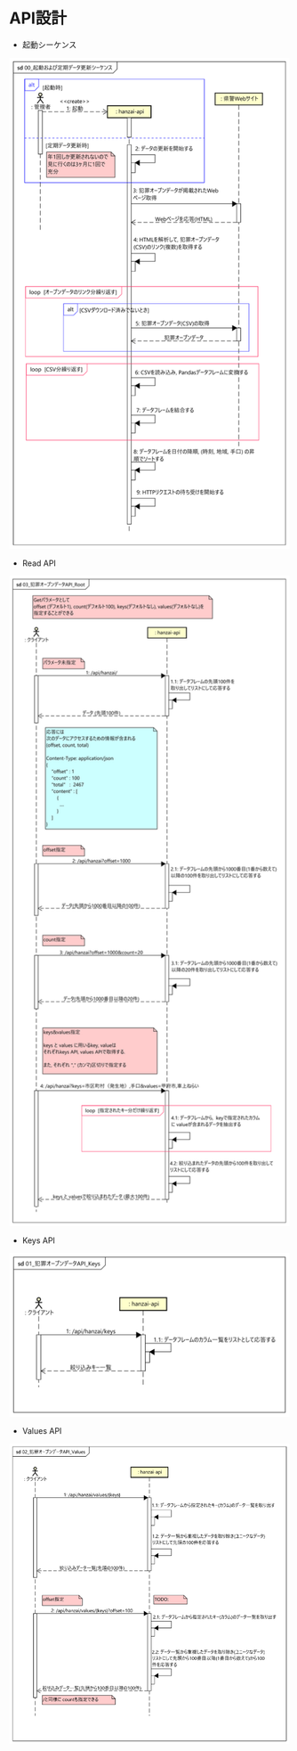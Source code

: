 # API設計

- 起動シーケンス
<img src="https://github.com/opendata-yamanashi/hanzai-api/blob/main/img/00_%E8%B5%B7%E5%8B%95%E3%81%8A%E3%82%88%E3%81%B3%E5%AE%9A%E6%9C%9F%E3%83%87%E3%83%BC%E3%82%BF%E6%9B%B4%E6%96%B0%E3%82%B7%E3%83%BC%E3%82%B1%E3%83%B3%E3%82%B9.svg" width="600">

- Read API
<img src="https://github.com/opendata-yamanashi/hanzai-api/blob/main/img/03_%E7%8A%AF%E7%BD%AA%E3%82%AA%E3%83%BC%E3%83%97%E3%83%B3%E3%83%87%E3%83%BC%E3%82%BFAPI_Root.svg" width="600">
 
 - Keys API
<img src="https://github.com/opendata-yamanashi/hanzai-api/blob/main/img/01_%E7%8A%AF%E7%BD%AA%E3%82%AA%E3%83%BC%E3%83%97%E3%83%B3%E3%83%87%E3%83%BC%E3%82%BFAPI_Keys.svg" width="600">
 
 - Values API
<img src="https://github.com/opendata-yamanashi/hanzai-api/blob/main/img/02_%E7%8A%AF%E7%BD%AA%E3%82%AA%E3%83%BC%E3%83%97%E3%83%B3%E3%83%87%E3%83%BC%E3%82%BFAPI_Values.svg" width="600">